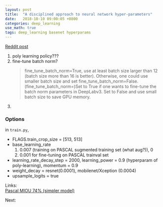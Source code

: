 ```yaml
---
layout: post
title:  "A disciplined approach to neural network hyper-parameters"
date:   2018-10-10 09:00:05 +0800
categories: deep_learning
use_math: true
tags: deep_learning basenet hyperparams
---
```


<a href="https://www.reddit.com/r/MachineLearning/comments/8e8f08/r_a_disciplined_approach_to_neural_network/" target="_blank">Reddit post</a> 

1. poly learning policy???
2. fine-tune batch norm?
	> fine_tune_batch_norm=True, use at least batch size larger than 12 (batch size more than 16 is better). Otherwise, one could use smaller batch size and set fine_tune_batch_norm=False.  
	(fine_tune_batch_norm=)Set to True if one wants to fine-tune the batch norm parameters in DeepLabv3. Set to False and use small batch size to save GPU memory.
3. 

### Options
in `train.py`, 
* FLAGS.train_crop_size = [513, 513]
* base_learning_rate
	1. 0.007 (training on PASCAL sugmented training set (what aug?)), 0
	2. 0.001 for fine-tuning on PASCAL trainval set
* learning_rate_decay_step = 2000, learning_power = 0.9 (hyperparam of poly-learning), momentum = 0.9
* weight_decay = resnet(0.0001), mobilenet/Xception (0.0004)
* upsample_logits = true 
	
	
Links:  
<a href="https://sthalles.github.io/deep_segmentation_network/" target="_blank"> Pascal MIOU 74% (simpler model)</a>

Next:  